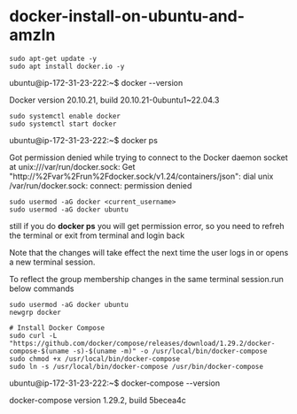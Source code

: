 # docker-install-on-ubuntu-and-amzln

```
sudo apt-get update -y
sudo apt install docker.io -y
```

ubuntu@ip-172-31-23-222:~$ docker --version

Docker version 20.10.21, build 20.10.21-0ubuntu1~22.04.3

```
sudo systemctl enable docker 
sudo systemctl start docker
```

ubuntu@ip-172-31-23-222:~$ docker ps

Got permission denied while trying to connect to the Docker daemon socket at unix:///var/run/docker.sock: Get "http://%2Fvar%2Frun%2Fdocker.sock/v1.24/containers/json": dial unix /var/run/docker.sock: connect: permission denied

```
sudo usermod -aG docker <current_username>
sudo usermod -aG docker ubuntu
```

still if you do **docker ps** you will get permission error, so you need to refreh the terminal or exit from terminal and login back

Note that the changes will take effect the next time the user logs in or opens a new terminal session.

To reflect the group membership changes in the same terminal session.run below commands

```
sudo usermod -aG docker ubuntu
newgrp docker
```

```
# Install Docker Compose
sudo curl -L "https://github.com/docker/compose/releases/download/1.29.2/docker-compose-$(uname -s)-$(uname -m)" -o /usr/local/bin/docker-compose
sudo chmod +x /usr/local/bin/docker-compose
sudo ln -s /usr/local/bin/docker-compose /usr/bin/docker-compose
```

ubuntu@ip-172-31-23-222:~$ docker-compose --version

docker-compose version 1.29.2, build 5becea4c

